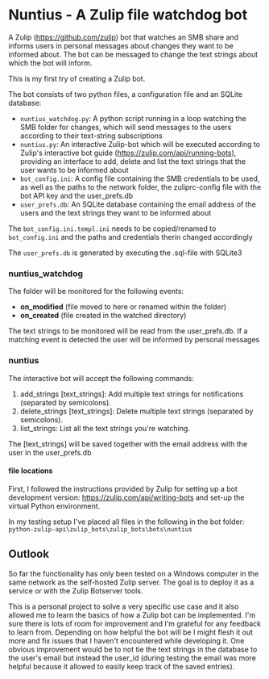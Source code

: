# Nuntius - A Zulip file watchdog bot

A Zulip (https://github.com/zulip) bot that watches an SMB share and informs users in personal messages about changes they want to be informed about. The bot can be messaged to change the text strings about which the bot will inform.

This is my first try of creating a Zulip bot.

The bot consists of two python files, a configuration file and an SQLite database:
- `nuntius_watchdog.py`: A python script running in a loop watching the SMB folder for changes, which will send messages to the users according to their text-string subscriptions
- `nuntius.py`: An interactive Zulip-bot which will be executed according to Zulip's interactive bot guide (https://zulip.com/api/running-bots), providing an interface to add, delete and list the text strings that the user wants to be informed about
- `bot_config.ini`: A config file containing the SMB credentials to be used, as well as the paths to the network folder, the zuliprc-config file with the bot API key and the user_prefs.db
- `user_prefs.db`: An SQLite database containing the email address of the users and the text strings they want to be informed about

The `bot_config.ini.templ.ini` needs to be copied/renamed to `bot_config.ini` and the paths and credentials therin changed accordingly

The `user_prefs.db` is generated by executing the .sql-file with SQLite3

### nuntius_watchdog

The folder will be monitored for the following events:
- **on_modified** (file moved to here or renamed within the folder)
- **on_created** (file created in the watched directory)

The text strings to be monitored will be read from the user_prefs.db. If a matching event is detected the user will be informed by personal messages

### nuntius

The interactive bot will accept the following commands:
1. add_strings [text_strings]: Add multiple text strings for notifications (separated by semicolons).
1. delete_strings [text_strings]: Delete multiple text strings (separated by semicolons).
1. list_strings: List all the text strings you're watching.

The [text_strings] will be saved together with the email address with the user in the user_prefs.db

#### file locations

First, I followed the instructions provided by Zulip for setting up a bot development version: https://zulip.com/api/writing-bots and set-up the virtual Python environment.

In my testing setup I've placed all files in the following in the bot folder: `python-zulip-api\zulip_bots\zulip_bots\bots\nuntius`

## Outlook

So far the functionality has only been tested on a Windows computer in the same network as the self-hosted Zulip server. The goal is to deploy it as a service or with the Zulip Botserver tools.

This is a personal project to solve a very specific use case and it also allowed me to learn the basics of how a Zulip bot can be implemented. I'm sure there is lots of room for improvement and I'm grateful for any feedback to learn from. Depending on how helpful the bot will be I might flesh it out more and fix issues that I haven't encountered while developing it. One obvious improvement would be to not tie the text strings in the database to the user's email but instead the user_id (during testing the email was more helpful because it allowed to easily keep track of the saved entries).


